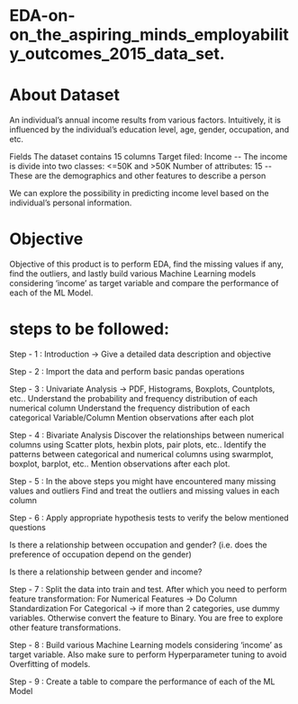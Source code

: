 # EDA-on-on_the_aspiring_minds_employability_outcomes_2015_data_set.
# About Dataset
An individual’s annual income results from various factors. Intuitively, it is influenced by the individual’s education level, age, gender, occupation, and etc.

Fields The dataset contains 15 columns Target filed: Income -- The income is divide into two classes: <=50K and >50K Number of attributes: 15 -- These are the demographics and other features to describe a person

We can explore the possibility in predicting income level based on the individual’s personal information.

# Objective
Objective of this product is to perform EDA, find the missing values if any, find the outliers, and lastly build various Machine Learning models considering ‘income’ as target variable and compare the performance of each of the ML Model.

# steps to be followed:
Step - 1 : Introduction -> Give a detailed data description and objective

Step - 2 : Import the data and perform basic pandas operations

Step - 3 : Univariate Analysis -> PDF, Histograms, Boxplots, Countplots, etc.. Understand the probability and frequency distribution of each numerical column Understand the frequency distribution of each categorical Variable/Column Mention observations after each plot

Step - 4 : Bivariate Analysis Discover the relationships between numerical columns using Scatter plots, hexbin plots, pair plots, etc.. Identify the patterns between categorical and numerical columns using swarmplot, boxplot, barplot, etc.. Mention observations after each plot.

Step - 5 : In the above steps you might have encountered many missing values and outliers Find and treat the outliers and missing values in each column

Step - 6 : Apply appropriate hypothesis tests to verify the below mentioned questions

Is there a relationship between occupation and gender? (i.e. does the preference of occupation depend on the gender)

Is there a relationship between gender and income?

Step - 7 : Split the data into train and test. After which you need to perform feature transformation: For Numerical Features -> Do Column Standardization For Categorical -> if more than 2 categories, use dummy variables. Otherwise convert the feature to Binary. You are free to explore other feature transformations.

Step - 8 : Build various Machine Learning models considering ‘income’ as target variable. Also make sure to perform Hyperparameter tuning to avoid Overfitting of models.

Step - 9 : Create a table to compare the performance of each of the ML Model
